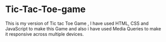 # Tic-Tac-Toe-game
This is my version of Tic tac Toe Game , I have used HTML, CSS and JavaScript to make this Game and also i have used Media Queries to make it responsive across multiple devices.
